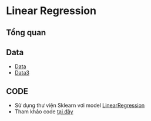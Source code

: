 # Linear Regression #
## Tổng quan ##

## Data ##
* [Data](https://cs.uit.edu.vn/data.txt)
* [Data3](http://cs.uit.edu.vn/data3.txt)
## CODE ##
* Sử dụng thư viện Sklearn vơi model [LinearRegression](https://scikit-learn.org/stable/modules/generated/sklearn.linear_model.LinearRegression.html?highlight=linearregression#sklearn.linear_model.LinearRegression)
* Tham khảo code [tại đây](https://github.com/khoaphamj1505/CS114.L11.KHCL/blob/master/Linear%20Regression/Linear%20Regression.ipynb)
